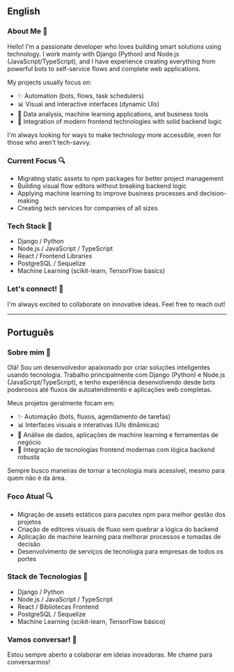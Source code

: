 ## English

### About Me 👋

Hello! I'm a passionate developer who loves building smart solutions using technology. I work mainly with Django (Python) and Node.js (JavaScript/TypeScript), and I have experience creating everything from powerful bots to self-service flows and complete web applications.

My projects usually focus on:
- ✨ Automation (bots, flows, task schedulers)
- 📊 Visual and interactive interfaces (dynamic UIs)
- 🧬 Data analysis, machine learning applications, and business tools
- 🚀 Integration of modern frontend technologies with solid backend logic

I'm always looking for ways to make technology more accessible, even for those who aren't tech-savvy.

### Current Focus 🔍
- Migrating static assets to npm packages for better project management
- Building visual flow editors without breaking backend logic
- Applying machine learning to improve business processes and decision-making
- Creating tech services for companies of all sizes

### Tech Stack 🔧
- Django / Python
- Node.js / JavaScript / TypeScript
- React / Frontend Libraries
- PostgreSQL / Sequelize
- Machine Learning (scikit-learn, TensorFlow basics)

### Let's connect! 💬
I'm always excited to collaborate on innovative ideas. Feel free to reach out!

---

## Português

### Sobre mim 👋

Olá! Sou um desenvolvedor apaixonado por criar soluções inteligentes usando tecnologia. Trabalho principalmente com Django (Python) e Node.js (JavaScript/TypeScript), e tenho experiência desenvolvendo desde bots poderosos até fluxos de autoatendimento e aplicações web completas.

Meus projetos geralmente focam em:
- ✨ Automação (bots, fluxos, agendamento de tarefas)
- 📊 Interfaces visuais e interativas (UIs dinâmicas)
- 🧬 Análise de dados, aplicações de machine learning e ferramentas de negócio
- 🚀 Integração de tecnologias frontend modernas com lógica backend robusta

Sempre busco maneiras de tornar a tecnologia mais acessível, mesmo para quem não é da área.

### Foco Atual 🔍
- Migração de assets estáticos para pacotes npm para melhor gestão dos projetos
- Criação de editores visuais de fluxo sem quebrar a lógica do backend
- Aplicação de machine learning para melhorar processos e tomadas de decisão
- Desenvolvimento de serviços de tecnologia para empresas de todos os portes

### Stack de Tecnologias 🔧
- Django / Python
- Node.js / JavaScript / TypeScript
- React / Bibliotecas Frontend
- PostgreSQL / Sequelize
- Machine Learning (scikit-learn, TensorFlow básico)

### Vamos conversar! 💬
Estou sempre aberto a colaborar em ideias inovadoras. Me chame para conversarmos!
